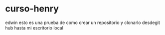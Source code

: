 # curso-henry
edwin
esto es una prueba de como crear un repositorio y clonarlo desdegit hub hasta mi escritorio local
